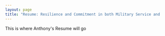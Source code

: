 ```yaml
---
layout: page
title: "Resume: Resilience and Commitment in both Military Service and Academic Pursuits. "
---
```


This is where Anthony's Resume will go
